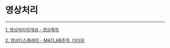 # 영상처리 

---

[1. 영상처리의개념 - 영상획득](https://github.com/chldydgh4687/treasure_box/blob/master/%EC%98%81%EC%83%81%EC%B2%98%EB%A6%AC/%EC%98%81%EC%83%81%EC%B2%98%EB%A6%AC%EC%9D%98%EA%B0%9C%EB%85%90.md)   
  
[2. 영상디스플레이 - MATLAB주의, 디더링](https://github.com/chldydgh4687/self.treasure_box/blob/master/%EC%98%81%EC%83%81%EC%B2%98%EB%A6%AC/%EC%98%81%EC%83%81%EB%94%94%EC%8A%A4%ED%94%8C%EB%A0%88%EC%9D%B4.md)
